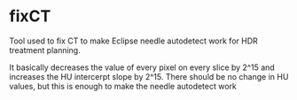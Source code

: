 # fixCT
Tool used to fix CT to make Eclipse needle autodetect work for HDR treatment planning.

It basically decreases the value of every pixel on every slice by 2^15 and increases the HU intercerpt slope by 2^15. There should be no change in HU values, 
but this is enough to make the needle autodetect work
